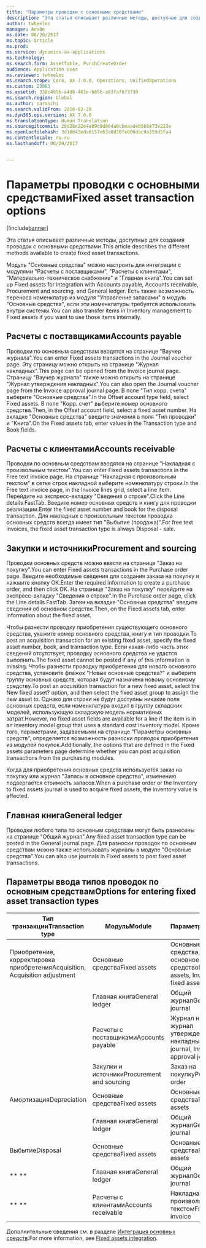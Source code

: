 ```yaml
---
title: "Параметры проводки с основными средствами"
description: "Эта статья описывает различные методы, доступные для создания проводок с основными средствами."
author: twheeloc
manager: AnnBe
ms.date: 06/20/2017
ms.topic: article
ms.prod: 
ms.service: dynamics-ax-applications
ms.technology: 
ms.search.form: AssetTable, PurchCreateOrder
audience: Application User
ms.reviewer: twheeloc
ms.search.scope: Core, AX 7.0.0, Operations, UnifiedOperations
ms.custom: 23061
ms.assetid: 338c495b-a4d8-461e-b85b-a83faf673730
ms.search.region: Global
ms.author: saraschi
ms.search.validFrom: 2016-02-28
ms.dyn365.ops.version: AX 7.0.0
ms.translationtype: Human Translation
ms.sourcegitcommit: 20d28e22e4e89d0d864a0cbeaadeb568e73e223e
ms.openlocfilehash: 3d16b43eda0157e63a0d30fe806dac9a359d5fa4
ms.contentlocale: ru-ru
ms.lasthandoff: 06/29/2017


---
```


# <a name="fixed-asset-transaction-options"></a><span data-ttu-id="103d8-103">Параметры проводки с основными средствами</span><span class="sxs-lookup"><span data-stu-id="103d8-103">Fixed asset transaction options</span></span>

[!include[banner](../includes/banner.md)]


<span data-ttu-id="103d8-104">Эта статья описывает различные методы, доступные для создания проводок с основными средствами.</span><span class="sxs-lookup"><span data-stu-id="103d8-104">This article describes the different methods available to create fixed asset transactions.</span></span>

<span data-ttu-id="103d8-105">Модуль "Основные средства" можно настроить для интеграции с модулями "Расчеты с поставщиками", "Расчеты с клиентами", "Материально-техническое снабжение" и "Главная книга".</span><span class="sxs-lookup"><span data-stu-id="103d8-105">You can set up Fixed assets for integration with Accounts payable, Accounts receivable, Procurement and sourcing, and General ledger.</span></span> <span data-ttu-id="103d8-106">Есть также возможность переноса номенклатур из модуля "Управление запасами" в модуль "Основные средства", если эти номенклатуры требуется использовать внутри системы.</span><span class="sxs-lookup"><span data-stu-id="103d8-106">You can also transfer items in Inventory management to Fixed assets if you want to use those items internally.</span></span>

## <a name="accounts-payable"></a><span data-ttu-id="103d8-107">Расчеты с поставщиками</span><span class="sxs-lookup"><span data-stu-id="103d8-107">Accounts payable</span></span>
<span data-ttu-id="103d8-108">Проводки по основным средствам вводятся на странице "Ваучер журнала".</span><span class="sxs-lookup"><span data-stu-id="103d8-108">You can enter Fixed assets transactions in the Journal voucher page.</span></span> <span data-ttu-id="103d8-109">Эту страницу можно открыть на странице "Журнал накладных".</span><span class="sxs-lookup"><span data-stu-id="103d8-109">This page can be opened from the Invoice journal page.</span></span> <span data-ttu-id="103d8-110">Страницу "Ваучер журнала" также можно открыть на странице "Журнал утверждения накладных".</span><span class="sxs-lookup"><span data-stu-id="103d8-110">You can also open the Journal voucher page from the Invoice approval journal page.</span></span> <span data-ttu-id="103d8-111">В поле "Тип корр. счета" выберите "Основные средства".</span><span class="sxs-lookup"><span data-stu-id="103d8-111">In the Offset account type field, select Fixed assets.</span></span> <span data-ttu-id="103d8-112">В поле "Корр. счет" выберите номер основного средства.</span><span class="sxs-lookup"><span data-stu-id="103d8-112">Then, in the Offset account field, select a fixed asset number.</span></span> <span data-ttu-id="103d8-113">На вкладке "Основные средства" введите значения в поля "Тип проводки" и "Книга".</span><span class="sxs-lookup"><span data-stu-id="103d8-113">On the Fixed assets tab, enter values in the Transaction type and Book fields.</span></span>

## <a name="accounts-receivable"></a><span data-ttu-id="103d8-114">Расчеты с клиентами</span><span class="sxs-lookup"><span data-stu-id="103d8-114">Accounts receivable</span></span>
<span data-ttu-id="103d8-115">Проводки по основным средствам вводятся на странице "Накладная с произвольным текстом".</span><span class="sxs-lookup"><span data-stu-id="103d8-115">You can enter Fixed assets transactions in the Free text invoice page.</span></span>  <span data-ttu-id="103d8-116">На странице "Накладная с произвольным текстом" в сетке строк накладной выберите номенклатуру строки.</span><span class="sxs-lookup"><span data-stu-id="103d8-116">In the Free text invoice page, in the Invoice lines grid, select a line item.</span></span> <span data-ttu-id="103d8-117">Перейдите на экспресс-вкладку "Сведения о строке".</span><span class="sxs-lookup"><span data-stu-id="103d8-117">Click the Line details FastTab.</span></span> <span data-ttu-id="103d8-118">Введите номер основных средств и книгу для проводки реализации.</span><span class="sxs-lookup"><span data-stu-id="103d8-118">Enter the fixed asset number and book for the disposal transaction.</span></span> <span data-ttu-id="103d8-119">Для накладных с произвольным текстом проводка основных средств всегда имеет тип "Выбытие (продажа)".</span><span class="sxs-lookup"><span data-stu-id="103d8-119">For free text invoices, the fixed asset transaction type is always Disposal - sale.</span></span>

## <a name="procurement-and-sourcing"></a><span data-ttu-id="103d8-120">Закупки и источники</span><span class="sxs-lookup"><span data-stu-id="103d8-120">Procurement and sourcing</span></span>
<span data-ttu-id="103d8-121">Проводки основных средств можно ввести на странице "Заказ на покупку".</span><span class="sxs-lookup"><span data-stu-id="103d8-121">You can enter Fixed assets transactions in the Purchase order page.</span></span> <span data-ttu-id="103d8-122">Введите необходимые сведения для создания заказа на покупку и нажмите кнопку OK.</span><span class="sxs-lookup"><span data-stu-id="103d8-122">Enter the required information to create a purchase order, and then click OK.</span></span> <span data-ttu-id="103d8-123">На странице "Заказ на покупку" перейдите на экспресс-вкладку "Сведения о строке".</span><span class="sxs-lookup"><span data-stu-id="103d8-123">In the Purchase order page, click the Line details FastTab.</span></span> <span data-ttu-id="103d8-124">Затем на вкладке "Основные средства" введите сведения об основном средстве.</span><span class="sxs-lookup"><span data-stu-id="103d8-124">Then, on the Fixed assets tab, enter information about the fixed asset.</span></span> 

<span data-ttu-id="103d8-125">Чтобы разнести проводку приобретения существующего основного средства, укажите номер основного средства, книгу и тип проводки.</span><span class="sxs-lookup"><span data-stu-id="103d8-125">To post an acquisition transaction for an existing fixed asset, specify the fixed asset number, book, and transaction type.</span></span> <span data-ttu-id="103d8-126">Если какая-либо часть этих сведений отсутствует, проводку основного средства не удастся выполнить.</span><span class="sxs-lookup"><span data-stu-id="103d8-126">The fixed asset cannot be posted if any of this information is missing.</span></span> <span data-ttu-id="103d8-127">Чтобы разнести проводку приобретения для нового основного средства, установите флажок "Новые основные средства?" и выберите группу основных средств, которая будут назначена новому основному средству.</span><span class="sxs-lookup"><span data-stu-id="103d8-127">To post an acquisition transaction for a new fixed asset, select the New fixed asset? option, and then select the fixed asset group to assign the new asset to.</span></span> <span data-ttu-id="103d8-128">Однако для строки не будут доступны никакие поля основных средств, если номенклатура входит в группу складских моделей, использующую складскую модель нормативных затрат.</span><span class="sxs-lookup"><span data-stu-id="103d8-128">However, no fixed asset fields are available for a line if the item is in an inventory model group that uses a standard cost inventory model.</span></span> <span data-ttu-id="103d8-129">Кроме того, параметрами, задаваемыми на странице "Параметры основных средств", определяется возможность разноски проводок приобретения из модулей покупок.</span><span class="sxs-lookup"><span data-stu-id="103d8-129">Additionally, the options that are defined in the Fixed assets parameters page determine whether you can post acquisition transactions from the purchasing modules.</span></span> 

<span data-ttu-id="103d8-130">Когда для приобретения основных средств используется заказ на покупку или журнал "Запасы в основное средство", изменению подвергается стоимость запасов.</span><span class="sxs-lookup"><span data-stu-id="103d8-130">When a purchase order or the Inventory to fixed assets journal is used to acquire fixed assets, the inventory value is affected.</span></span>

## <a name="general-ledger"></a><span data-ttu-id="103d8-131">Главная книга</span><span class="sxs-lookup"><span data-stu-id="103d8-131">General ledger</span></span>
<span data-ttu-id="103d8-132">Проводки любого типа по основным средствам могут быть разнесены на странице "Общий журнал".</span><span class="sxs-lookup"><span data-stu-id="103d8-132">Any fixed asset transaction type can be posted in the General journal page.</span></span> <span data-ttu-id="103d8-133">Для разноски проводок по основным средствам можно также использовать журналы в модуле "Основные средства".</span><span class="sxs-lookup"><span data-stu-id="103d8-133">You can also use journals in Fixed assets to post fixed asset transactions.</span></span>

## <a name="options-for-entering-fixed-asset-transaction-types"></a><span data-ttu-id="103d8-134">Параметры ввода типов проводок по основным средствам</span><span class="sxs-lookup"><span data-stu-id="103d8-134">Options for entering fixed asset transaction types</span></span>


| <span data-ttu-id="103d8-135">Тип транзакции</span><span class="sxs-lookup"><span data-stu-id="103d8-135">Transaction type</span></span>                    | <span data-ttu-id="103d8-136">Модуль</span><span class="sxs-lookup"><span data-stu-id="103d8-136">Module</span></span>                   | <span data-ttu-id="103d8-137">Параметры</span><span class="sxs-lookup"><span data-stu-id="103d8-137">Options</span></span>                                   |
|-------------------------------------|--------------------------|-------------------------------------------|
| <span data-ttu-id="103d8-138">Приобретение, корректировка приобретения</span><span class="sxs-lookup"><span data-stu-id="103d8-138">Acquisition, Acquisition adjustment</span></span> | <span data-ttu-id="103d8-139">Основные средства</span><span class="sxs-lookup"><span data-stu-id="103d8-139">Fixed assets</span></span>             | <span data-ttu-id="103d8-140">Основные средства, запасы в основное средство</span><span class="sxs-lookup"><span data-stu-id="103d8-140">Fixed assets, Inventory to fixed assets</span></span>   |
|                                     | <span data-ttu-id="103d8-141">Главная книга</span><span class="sxs-lookup"><span data-stu-id="103d8-141">General ledger</span></span>           | <span data-ttu-id="103d8-142">Общий журнал</span><span class="sxs-lookup"><span data-stu-id="103d8-142">General journal</span></span>                           |
|                                     | <span data-ttu-id="103d8-143">Расчеты с поставщиками</span><span class="sxs-lookup"><span data-stu-id="103d8-143">Accounts payable</span></span>         | <span data-ttu-id="103d8-144">Журнал накладных, журнал утверждения накладных</span><span class="sxs-lookup"><span data-stu-id="103d8-144">Invoice journal, Invoice approval journal</span></span> |
|                                     | <span data-ttu-id="103d8-145">Закупки и источники</span><span class="sxs-lookup"><span data-stu-id="103d8-145">Procurement and sourcing</span></span> | <span data-ttu-id="103d8-146">Заказ на покупку</span><span class="sxs-lookup"><span data-stu-id="103d8-146">Purchase order</span></span>                            |
| <span data-ttu-id="103d8-147">Амортизация</span><span class="sxs-lookup"><span data-stu-id="103d8-147">Depreciation</span></span>                        | <span data-ttu-id="103d8-148">Основные средства</span><span class="sxs-lookup"><span data-stu-id="103d8-148">Fixed assets</span></span>             | <span data-ttu-id="103d8-149">Основные средства</span><span class="sxs-lookup"><span data-stu-id="103d8-149">Fixed assets</span></span>                              |
|                                     | <span data-ttu-id="103d8-150">Главная книга</span><span class="sxs-lookup"><span data-stu-id="103d8-150">General ledger</span></span>           | <span data-ttu-id="103d8-151">Общий журнал</span><span class="sxs-lookup"><span data-stu-id="103d8-151">General journal</span></span>                           |
| <span data-ttu-id="103d8-152">Выбытие</span><span class="sxs-lookup"><span data-stu-id="103d8-152">Disposal</span></span>                            | <span data-ttu-id="103d8-153">Основные средства</span><span class="sxs-lookup"><span data-stu-id="103d8-153">Fixed assets</span></span>             | <span data-ttu-id="103d8-154">Основные средства</span><span class="sxs-lookup"><span data-stu-id="103d8-154">Fixed assets</span></span>                              |
| <span data-ttu-id="103d8-155">** **</span><span class="sxs-lookup"><span data-stu-id="103d8-155">** **</span></span>                               | <span data-ttu-id="103d8-156">Главная книга</span><span class="sxs-lookup"><span data-stu-id="103d8-156">General ledger</span></span>           | <span data-ttu-id="103d8-157">Общий журнал</span><span class="sxs-lookup"><span data-stu-id="103d8-157">General journal</span></span>                           |
| <span data-ttu-id="103d8-158">** **</span><span class="sxs-lookup"><span data-stu-id="103d8-158">** **</span></span>                               | <span data-ttu-id="103d8-159">Расчеты с клиентами</span><span class="sxs-lookup"><span data-stu-id="103d8-159">Accounts receivable</span></span>      | <span data-ttu-id="103d8-160">Накладная с произвольным текстом</span><span class="sxs-lookup"><span data-stu-id="103d8-160">Free text invoice</span></span>                         |



<span data-ttu-id="103d8-161">Дополнительные сведения см. в разделе [Интеграция основных средств](fixed-asset-integration.md).</span><span class="sxs-lookup"><span data-stu-id="103d8-161">For more information, see [Fixed assets integration](fixed-asset-integration.md).</span></span>




